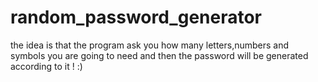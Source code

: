 # random_password_generator
the idea is that the program ask you how many letters,numbers and symbols you are going to need and then the password will be generated according to it ! :)
